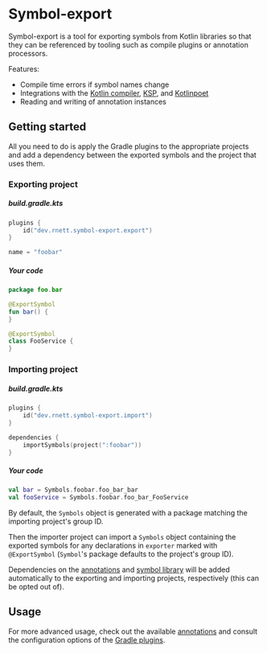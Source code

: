 # Symbol-export

Symbol-export is a tool for exporting symbols from Kotlin libraries so that they can be referenced by tooling such as compile plugins or annotation processors.

Features:

- Compile time errors if symbol names change
- Integrations with the <a href="./symbols-kotlin-compiler/index.html">Kotlin compiler</a>, <a href="./symbols-ksp/index.html">KSP</a>, and <a href="./symbols-kotlinpoet/index.html">Kotlinpoet</a>
- Reading and writing of annotation instances

## Getting started

All you need to do is apply the Gradle plugins to the appropriate projects and add a dependency between the exported symbols and the project that uses them.

### Exporting project

##### build.gradle.kts
```kotlin
plugins {
    id("dev.rnett.symbol-export.export")
}

name = "foobar"
```

##### Your code

```kotlin
package foo.bar

@ExportSymbol
fun bar() {
}

@ExportSymbol
class FooService {
}
```

### Importing project

##### build.gradle.kts

```kotlin
plugins {
    id("dev.rnett.symbol-export.import")
}

dependencies {
    importSymbols(project(":foobar"))
}
```

##### Your code

```kotlin
val bar = Symbols.foobar.foo_bar_bar
val fooService = Symbols.foobar.foo_bar_FooService
```

By default, the `Symbols` object is generated with a package matching the importing project's group ID.

Then the importer project can import a `Symbols` object containing the exported symbols for any declarations in `exporter` marked with `@ExportSymbol` (`Symbol`'s package defaults to the project's group ID).

Dependencies on the <a href="./annotations/index.html">annotations</a> and <a href="./symbols/index.html">symbol library</a> will be added automatically to the exporting and importing projects, respectively (this can be opted out of).

## Usage

For more advanced usage, check out the available <a href="./annotations/index.html">annotations</a> and consult the configuration options of the <a href="./gradle-plugins/index.html">Gradle plugins</a>.